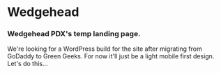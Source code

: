 # Wedgehead
### Wedgehead PDX's temp landing page.
We're looking for a WordPress build for the site after migrating from GoDaddy to Green Geeks. For now it'll just be a light mobile first design. Let's do this...
